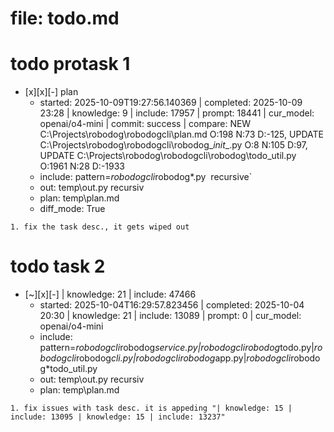 # file: todo.md


# todo  protask 1
- [x][x][-] plan
  - started: 2025-10-09T19:27:56.140369 | completed: 2025-10-09 23:28 | knowledge: 9 | include: 17957 | prompt: 18441 | cur_model: openai/o4-mini | commit: success | compare: NEW C:\Projects\robodog\robodogcli\plan.md O:198 N:73 D:-125, UPDATE C:\Projects\robodog\robodogcli\robodog\__init__.py O:8 N:105 D:97, UPDATE C:\Projects\robodog\robodogcli\robodog\todo_util.py O:1961 N:28 D:-1933
  - include: pattern=*robodogcli*robodog*.py  recursive`
  - out: temp\out.py recursiv 
  - plan: temp\plan.md
  - diff_mode: True
```knowledge
1. fix the task desc., it gets wiped out 
``` 



# todo  task 2
- [~][x][-]  | knowledge: 21 | include: 47466
  - started: 2025-10-04T16:29:57.823456 | completed: 2025-10-04 20:30 | knowledge: 21 | include: 13089 | prompt: 0 | cur_model: openai/o4-mini
  - include: pattern=*robodogcli*robodog*service.py|*robodogcli*robodog*todo.py|*robodogcli*robodog*cli.py|*robodogcli*robodog*app.py|*robodogcli*robodog*todo_util.py 
  - out: temp\out.py recursiv 
  - plan: temp\plan.md
```knowledge
1. fix issues with task desc. it is appeding "| knowledge: 15 | include: 13095 | knowledge: 15 | include: 13237"
``` 